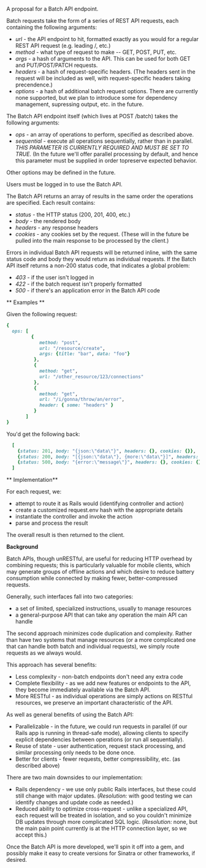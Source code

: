 A proposal for a Batch API endpoint.

Batch requests take the form of a series of REST API requests,
each containing the following arguments:

* _url_ - the API endpoint to hit, formatted exactly as you would for a regular
REST API request (e.g. leading /, etc.)
* _method_ - what type of request to make -- GET, POST, PUT, etc.
* _args_ - a hash of arguments to the API. This can be used for both GET and
PUT/POST/PATCH requests.
* _headers_ - a hash of request-specific headers. (The headers sent in the
request will be included as well, with request-specific headers taking
precendence.)
* _options_ - a hash of additional batch request options. There are currently
none supported, but we plan to introduce some for dependency management,
supressing output, etc. in the future.

The Batch API endpoint itself (which lives at POST /batch) takes the
following arguments:

* _ops_ - an array of operations to perform, specified as described above.
* _sequential_ - execute all operations sequentially, rather than in parallel.
*THIS PARAMETER IS CURRENTLY REQUIRED AND MUST BE SET TO TRUE.* (In the future
we'll offer parallel processing by default, and hence this parameter must be
supplied in order topreserve expected behavior.

Other options may be defined in the future.

Users must be logged in to use the Batch API.

The Batch API returns an array of results in the same order the operations are
specified. Each result contains:

* _status_ - the HTTP status (200, 201, 400, etc.)
* _body_ - the rendered body
* _headers_ - any response headers
* _cookies_ - any cookies set by the request. (These will in the future be
pulled into the main response to be processed by the client.)

Errors in individual Batch API requests will be returned inline, with the
same status code and body they would return as individual requests. If the
Batch API itself returns a non-200 status code, that indicates a global
problem:

* _403_ - if the user isn't logged in
* _422_ - if the batch request isn't properly formatted
* _500_ - if there's an application error in the Batch API code

** Examples **

Given the following request:

```ruby
{
  ops: [
         {
            method: "post",
            url: "/resource/create",
            args: {title: "bar", data: "foo"}
          },
          {
            method: "get",
            url: "/other_resource/123/connections"
          },
          {
            method: "get",
            url: "/i/gonna/throw/an/error",
            header: { some: "headers" }
          }
       ]
}
```

You'd get the following back:

```ruby
  [
    {status: 201, body: "{json:\"data\"}", headers: {}, cookies: {}},
    {status: 200, body: "[{json:\"data\"}, {more:\"data\"}]", headers: {}, cookies: {}},
    {status: 500, body: "{error:\"message\"}", headers: {}, cookies: {}},
  ]
```

** Implementation**

For each request, we:
* attempt to route it as Rails would (identifying controller and action)
* create a customized request.env hash with the appropriate details
* instantiate the controller and invoke the action
* parse and process the result

The overall result is then returned to the client.

**Background**

Batch APIs, though unRESTful, are useful for reducing HTTP overhead
by combining requests; this is particularly valuable for mobile clients,
which may generate groups of offline actions and which desire to
reduce battery consumption while connected by making fewer, better-compressed
requests.

Generally, such interfaces fall into two categories:

* a set of limited, specialized instructions, usually to manage resources
* a general-purpose API that can take any operation the main API can
handle

The second approach minimizes code duplication and complexity. Rather than
have two systems that manage resources (or a more complicated one that can
handle both batch and individual requests), we simply route requests as we
always would.

This approach has several benefits:

* Less complexity - non-batch endpoints don't need any extra code
* Complete flexibility - as we add new features or endpoints to the API,
they become immediately available via the Batch API.
* More RESTful - as individual operations are simply actions on RESTful
resources, we preserve an important characteristic of the API.

As well as general benefits of using the Batch API:

* Parallelizable - in the future, we could run requests in parallel (if
our Rails app is running in thread-safe mode), allowing clients to
specify explicit dependencies between operations (or run all
sequentially).
* Reuse of state - user authentication, request stack processing, and
similar processing only needs to be done once.
* Better for clients - fewer requests, better compressibility, etc.
(as described above)

There are two main downsides to our implementation:

* Rails dependency - we use only public Rails interfaces, but these could
still change with major updates. (_Resolution:_ with good testing we
can identify changes and update code as needed.)
* Reduced ability to optimize cross-request - unlike a specialized API,
each request will be treated in isolation, and so you couldn't minimize
DB updates through more complicated SQL logic. (_Resolution:_ none, but
the main pain point currently is at the HTTP connection layer, so we
accept this.)

Once the Batch API is more developed, we'll spin it off into a gem, and
possibly make it easy to create versions for Sinatra or other frameworks,
if desired.